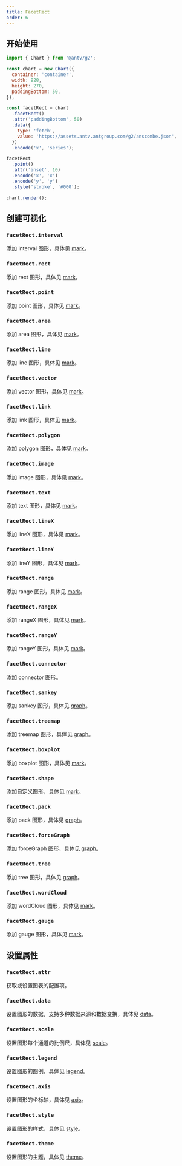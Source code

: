 ```yaml
---
title: FacetRect
order: 6
---
```


## 开始使用

```js
import { Chart } from '@antv/g2';

const chart = new Chart({
  container: 'container',
  width: 928,
  height: 270,
  paddingBottom: 50,
});

const facetRect = chart
  .facetRect()
  .attr('paddingBottom', 50)
  .data({
    type: 'fetch',
    value: 'https://assets.antv.antgroup.com/g2/anscombe.json',
  })
  .encode('x', 'series');

facetRect
  .point()
  .attr('inset', 10)
  .encode('x', 'x')
  .encode('y', 'y')
  .style('stroke', '#000');

chart.render();
```

## 创建可视化

### `facetRect.interval`

添加 interval 图形，具体见 [mark](/spec/mark/interval)。

### `facetRect.rect`

添加 rect 图形，具体见 [mark](/spec/mark/rect)。

### `facetRect.point`

添加 point 图形，具体见 [mark](/spec/mark/point)。

### `facetRect.area`

添加 area 图形，具体见 [mark](/spec/mark/area)。

### `facetRect.line`

添加 line 图形，具体见 [mark](/spec/mark/line)。

### `facetRect.vector`

添加 vector 图形，具体见 [mark](/spec/mark/vector)。

### `facetRect.link`

添加 link 图形，具体见 [mark](/spec/mark/link)。

### `facetRect.polygon`

添加 polygon 图形，具体见 [mark](/spec/mark/polygon)。

### `facetRect.image`

添加 image 图形，具体见 [mark](/spec/mark/image)。

### `facetRect.text`

添加 text 图形，具体见 [mark](/spec/mark/text)。

### `facetRect.lineX`

添加 lineX 图形，具体见 [mark](/spec/mark/line-x)。

### `facetRect.lineY`

添加 lineY 图形，具体见 [mark](/spec/mark/line-y)。

### `facetRect.range`

添加 range 图形，具体见 [mark](/spec/mark/range)。

### `facetRect.rangeX`

添加 rangeX 图形，具体见 [mark](/spec/mark/range-x)。

### `facetRect.rangeY`

添加 rangeY 图形，具体见 [mark](/spec/mark/range-y)。

### `facetRect.connector`

添加 connector 图形。

### `facetRect.sankey`

添加 sankey 图形，具体见 [graph](/spec/graph/sankey)。

### `facetRect.treemap`

添加 treemap 图形，具体见 [graph](/spec/graph/treemap)。

### `facetRect.boxplot`

添加 boxplot 图形，具体见 [mark](/spec/mark/boxplot)。

### `facetRect.shape`

添加自定义图形，具体见 [mark](/spec/mark/shape)。

### `facetRect.pack`

添加 pack 图形，具体见 [graph](/spec/graph/pack)。

### `facetRect.forceGraph`

添加 forceGraph 图形，具体见 [graph](/spec/graph/force-graph)。

### `facetRect.tree`

添加 tree 图形，具体见 [graph](/spec/graph/tree)。

### `facetRect.wordCloud`

添加 wordCloud 图形，具体见 [mark](/spec/mark/wordcloud)。

### `facetRect.gauge`

添加 gauge 图形，具体见 [mark](/spec/mark/gauge)。

## 设置属性

### `facetRect.attr`

获取或设置图表的配置项。

### `facetRect.data`

设置图形的数据，支持多种数据来源和数据变换，具体见 [data](/spec/data/overview)。

### `facetRect.scale`

设置图形每个通道的比例尺，具体见 [scale](/spec/overview#scale)。

### `facetRect.legend`

设置图形的图例，具体见 [legend](/spec/component/legend)。

### `facetRect.axis`

设置图形的坐标轴，具体见 [axis](/spec/component/axis)。

### `facetRect.style`

设置图形的样式，具体见 [style](/spec/common/style)。

### `facetRect.theme`

设置图形的主题，具体见 [theme](/spec/overview#theme)。
